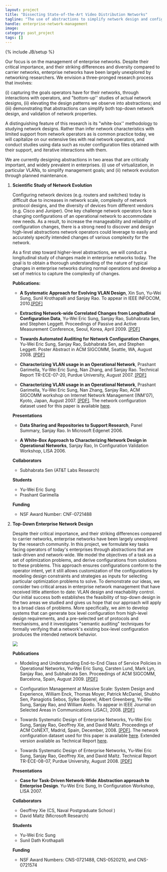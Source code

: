 ```yaml
---
layout: project
title: "Dissecting State-of-the-Art Video Distribution Networks"
tagline: "The use of abstractions to simplify network design and configuration has been a long cherished vision in the networking community. We posit that achieving more fundamental break-throughs requires abstractions that go beyond merely modeling the underlying protocols and mechanisms. We investigate a new class of abstractions that are: (i) task-driven, i.e., capture the intended performance, security, manageability, or resilience of a network design; and (ii) network-wide, i.e., capture the requirements of the network as a whole rather than of individual devices."
handle: enterprise-network-management
image: 
category: past_project
tags: []
---
```

{% include JB/setup %}

Our focus is on the management of enterprise networks.  Despite their critical importance, and their striking differences and diversity compared to carrier networks, enterprise networks have been largely unexplored by networking researchers. We envision a three-pronged research process that involves:

(i) capturing the goals operators have for their networks, through interactions with operators, and "bottom-up'' studies of actual network designs, (ii) elevating the design patterns we observe into abstractions; and (iii) demonstrating that abstractions can simplify both top-down network design, and validation of network properties.

A distinguishing feature of this research is its "white-box'' methodology to studying network designs. Rather than infer network characteristics with limited support from network operators as is common practice today, we will capitalize on our extensive ties with real network operators, and conduct studies using data such as router configuration files obtained with their support, and iterative interactions with them.

We are currently designing abstractions in two areas that are critically important, and widely prevalent in enterprises. (i) use of virtualization, in particular VLANs, to simplify management goals; and (ii) network evolution through planned maintenance.

1. **Scientific Study of Network Evolution**

    Configuring network devices (e.g. routers and switches) today is difficult due to increases in network scale, complexity of network protocol designs, and the diversity of devices from different vendors (e.g. Cisco and Juniper). One key challenge network operators face is changing configurations of an operational network to accommodate new needs. As a result, to increase the manageability and reliability of configuration changes, there is a strong need to discover and design high-level abstractions network operators could leverage to easily and accurately specify intended changes of various complexity for the network.

    As a first step toward higher-level abstractions, we will conduct a longitudinal study of changes made in enterprise networks today. The goal is to obtain a thorough understanding of the nature of typical changes in enterprise networks during normal operations and develop a set of metrics to capture the complexity of changes.

    **Publications:**

    - **A Systematic Approach for Evolving VLAN Design**, Xin Sun, Yu-Wei Sung, Sunil Krothapalli and Sanjay Rao. To appear in IEEE INFOCOM, 2010.[[PDF]](https://engineering.purdue.edu/~isl/infocom10-vlan.pdf)

    - **Extracting Network-wide Correlated Changes from Longitudinal Configuration Data**, Yu-Wei Eric Sung, Sanjay Rao, Subhabrata Sen, and Stephen Leggett. Proceedings of Passive and Active Measurement Conference, Seoul, Korea, April 2009. [[PDF]](https://engineering.purdue.edu/~isl/pam09-corrchange.pdf)

    - **Towards Automated Auditing for Network Configuration Changes**, Yu-Wei Eric Sung, Sanjay Rao, Subhabrata Sen, and Stephen Leggett. Poster Abstract in ACM SIGCOMM, Seattle, WA, August 2008. [[PDF]](http://web.ics.purdue.edu/~sungy/Paper/sung_sigcomm08p.pdf)

    - **Characterizing VLAN usage in an Operational Network**, Prashant Garimella, Yu-Wei Eric Sung, Nan Zhang, and Sanjay Rao. Technical Report TR-ECE-07-20, Purdue University, August 2007. [[PDF]](https://engineering.purdue.edu/~isl/TR-EE-07-20.pdf)

    - **Characterizing VLAN usage in an Operational Network**, Prashant Garimella, Yu-Wei Eric Sung, Nan Zhang, Sanjay Rao, ACM SIGCOMM workshop on Internet Network Management (INM'07), Kyoto, Japan, August 2007. [[PDF]](https://engineering.purdue.edu/~isl/inm07.pdf). The network configuration dataset used for this paper is available [here](https://engineering.purdue.edu/~isl/network-config).

    **Presentations**

    - **Data Sharing and Repositories to Support Research**, Panel Summary, Sanjay Rao. In Microsoft Edgenet 2006.

    - **A White-Box Approach to Characterizing Network Design in Operational Networks**, Sanjay Rao, In Configuration Validation Workshop, LISA 2006.

    **Collaborators**

    - Subhabrata Sen (AT&T Labs Research)

    **Students**

    - Yu-Wei Eric Sung
    - Prashant Garimella

    **Funding**

    - NSF Award Number: CNF-0721488

1. **Top-Down Enterprise Network Design**

    Despite their critical importance, and their striking differences compared to carrier networks, enterprise networks have been largely unexplored by the research community. In this project, we formulate key tasks facing operators of today's enterprises through abstractions that are task-driven and network-wide. We model the objectives of a task as a set of optimization problems, and derive configurations from solutions to these problems. This approach ensures configurations conform to the operator intent, yet it still allows customization of the configurations by modeling design constraints and strategies as inputs for selecting particular optimization problems to solve. To demonstrate our ideas, we consider two critical areas in enterprise network management that have received little attention to date: VLAN design and reachability control. Our initial success both establishes the feasibility of top-down design in the two areas we studied and gives us hope that our approach will apply to a broad class of problems. More specifically, we aim to develop systems that can generate box level configuration from high-level design requirements, and a pre-selected set of protocols and mechanisms, and it investigates "semantic auditing" techniques for formally verifying that a network's existing box-level configuration produces the intended network behavior.

    ![](https://engineering.purdue.edu/~isl/netmgmt_clip_image002.jpg)

    **Publications**

    - Modeling and Understanding End-to-End Class of Service Policies in Operational Networks, Yu-Wei Eric Sung, Carsten Lund, Mark Lyn, Sanjay Rao, and Subhabrata Sen. Proceedings of ACM SIGCOMM, Barcelona, Spain, August 2009. [[PDF]](https://engineering.purdue.edu/~isl/sigcomm09_cos.pdf)

    - Configuration Management at Massive Scale: System Design and Experience, William Enck, Thomas Moyer, Patrick McDaniel, Shubho Sen, Panagiotis Sebos, Sylke Spoerel, Albert Greenberg, Yu-Wei Sung, Sanjay Rao, and William Aiello. To appear in IEEE Journal on Selected Areas in Communications (JSAC), 2008. [[PDF]](https://engineering.purdue.edu/~isl/jsac_presto.pdf)

    - Towards Systematic Design of Enterprise Networks, Yu-Wei Eric Sung, Sanjay Rao, Geoffrey Xie, and David Maltz. Proceedings of ACM CoNEXT, Madrid, Spain, December, 2008. [[PDF]](https://engineering.purdue.edu/~isl/conext08_sysdesign.pdf). The network configuration dataset used for this paper is available [here](https://engineering.purdue.edu/~isl/network-config). Extended version available as Technical Report [here](https://engineering.purdue.edu/~isl/topdown_tr.pdf).

    - Towards Systematic Design of Enterprise Networks, Yu-Wei Eric Sung, Sanjay Rao, Geoffrey Xie, and David Maltz. Technical Report TR-ECE-08-07, Purdue University, August 2008. [[PDF]]()

    **Presentations**

    - **Case for Task-Driven Network-Wide Abstraction approach to Enterprise Design**. Yu-Wei Eric Sung, In Configuration Workshop, LISA 2007.

    **Collaborators**

    - Geoffrey Xie (CS, Naval Postgraduate School )
    - David Maltz (Microsoft Research)

    **Students**

    - Yu-Wei Eric Sung
    - Sunil Dath Krothapalli

    **Funding**
    - NSF Award Numbers: CNS-0721488, CNS-0520210, and CNS-0721574